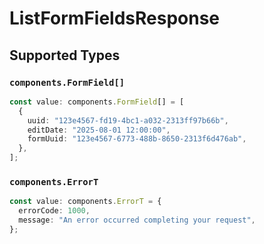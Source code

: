 # ListFormFieldsResponse


## Supported Types

### `components.FormField[]`

```typescript
const value: components.FormField[] = [
  {
    uuid: "123e4567-fd19-4bc1-a032-2313ff97b66b",
    editDate: "2025-08-01 12:00:00",
    formUuid: "123e4567-6773-488b-8650-2313f6d476ab",
  },
];
```

### `components.ErrorT`

```typescript
const value: components.ErrorT = {
  errorCode: 1000,
  message: "An error occurred completing your request",
};
```

